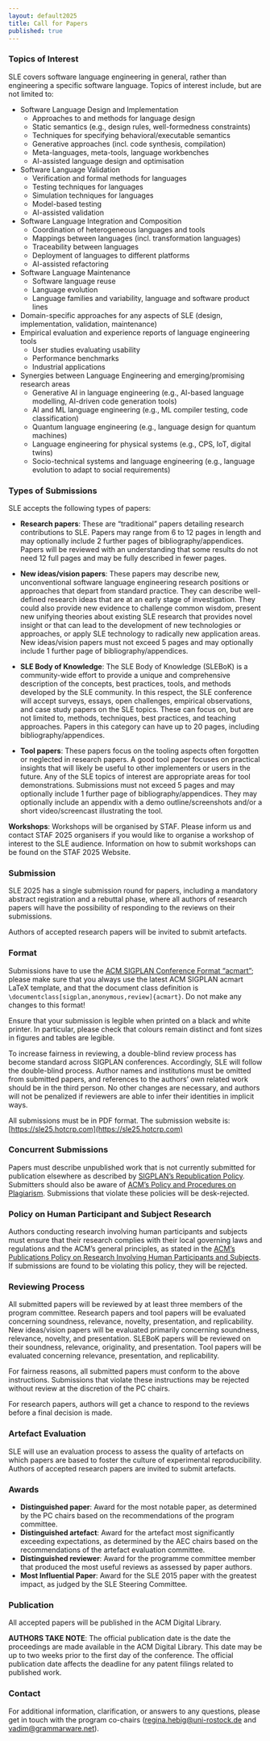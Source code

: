 ```yaml
---
layout: default2025
title: Call for Papers
published: true
---
```


### Topics of Interest

SLE covers software language engineering in general, rather than engineering a specific software language. Topics of interest include, but are not limited to:

- Software Language Design and Implementation
	- Approaches to and methods for language design
	- Static semantics (e.g., design rules, well-formedness constraints)
	- Techniques for specifying behavioral/executable semantics
	- Generative approaches (incl. code synthesis, compilation)
	- Meta-languages, meta-tools, language workbenches
	- AI-assisted language design and optimisation
- Software Language Validation
	- Verification and formal methods for languages
	- Testing techniques for languages
	- Simulation techniques for languages
	- Model-based testing
	- AI-assisted validation
- Software Language Integration and Composition
	- Coordination of heterogeneous languages and tools
	- Mappings between languages (incl. transformation languages)
	- Traceability between languages
	- Deployment of languages to different platforms
	- AI-assisted refactoring  
- Software Language Maintenance
	- Software language reuse
	- Language evolution
	- Language families and variability, language and software product lines
- Domain-specific approaches for any aspects of SLE (design, implementation, validation, maintenance)
- Empirical evaluation and experience reports of language engineering tools
	- User studies evaluating usability
	- Performance benchmarks
	- Industrial applications
- Synergies between Language Engineering and emerging/promising research areas
	- Generative AI in language engineering (e.g., AI-based language modelling, AI-driven code generation tools)
	- AI and ML language engineering (e.g., ML compiler testing, code classification)
	- Quantum language engineering (e.g., language design for quantum machines)
	- Language engineering for physical systems (e.g., CPS, IoT, digital twins)
	- Socio-technical systems and language engineering (e.g., language evolution to adapt to social requirements)


### Types of Submissions

SLE accepts the following types of papers:

- **Research papers**: These are “traditional” papers detailing research contributions to SLE. Papers may range from 6 to 12 pages in length and may optionally include 2 further pages of bibliography/appendices. Papers will be reviewed with an understanding that some results do not need 12 full pages and may be fully described in fewer pages.

- **New ideas/vision papers**: These papers may describe new, unconventional software language engineering research positions or approaches that depart from standard practice. They can describe well-defined research ideas that are at an early stage of investigation. They could also provide new evidence to challenge common wisdom, present new unifying theories about existing SLE research that provides novel insight or that can lead to the development of new technologies or approaches, or apply SLE technology to radically new application areas. New ideas/vision papers must not exceed 5 pages and may optionally include 1 further page of bibliography/appendices.

- **SLE Body of Knowledge**: The SLE Body of Knowledge (SLEBoK) is a community-wide effort to provide a unique and comprehensive description of the concepts, best practices, tools, and methods developed by the SLE community. In this respect, the SLE conference will accept surveys, essays, open challenges, empirical observations, and case study papers on the SLE topics. These can focus on, but are not limited to, methods, techniques, best practices, and teaching approaches. Papers in this category can have up to 20 pages, including bibliography/appendices.

- **Tool papers**: These papers focus on the tooling aspects often forgotten or neglected in research papers. A good tool paper focuses on practical insights that will likely be useful to other implementers or users in the future. Any of the SLE topics of interest are appropriate areas for tool demonstrations. Submissions must not exceed 5 pages and may optionally include 1 further page of bibliography/appendices. They may optionally include an appendix with a demo outline/screenshots and/or a short video/screencast illustrating the tool.

**Workshops**: Workshops will be organised by STAF. Please inform us and contact STAF 2025 organisers if you would like to organise a workshop of interest to the SLE audience. Information on how to submit workshops can be found on the STAF 2025 Website.


### Submission

SLE 2025 has a single submission round for papers, including a mandatory abstract registration and a rebuttal phase, where all authors of research papers will have the possibility of responding to the reviews on their submissions.

Authors of accepted research papers will be invited to submit artefacts.


### Format

Submissions have to use the [ACM SIGPLAN Conference Format “acmart”](https://sigplan.org/Resources/Author/#acmart-format); please make sure that you always use the latest ACM SIGPLAN acmart LaTeX template, and that the document class definition is `\documentclass[sigplan,anonymous,review]{acmart}`. Do not make any changes to this format!

Ensure that your submission is legible when printed on a black and white printer. In particular, please check that colours remain distinct and font sizes in figures and tables are legible.

To increase fairness in reviewing, a double-blind review process has become standard across SIGPLAN conferences. Accordingly, SLE will follow the double-blind process. Author names and institutions must be omitted from submitted papers, and references to the authors’ own related work should be in the third person. No other changes are necessary, and authors will not be penalized if reviewers are able to infer their identities in implicit ways.

All submissions must be in PDF format. The submission website is: [https://sle25.hotcrp.com](https://sle25.hotcrp.com)


### Concurrent Submissions

Papers must describe unpublished work that is not currently submitted for publication elsewhere as described by [SIGPLAN’s Republication Policy](https://www.sigplan.org/Resources/Policies/Republication/). Submitters should also be aware of [ACM’s Policy and Procedures on Plagiarism](https://www.acm.org/publications/policies/plagiarism-overview). Submissions that violate these policies will be desk-rejected.


### Policy on Human Participant and Subject Research

Authors conducting research involving human participants and subjects must ensure that their research complies with their local governing laws and regulations and the ACM’s general principles, as stated in the [ACM’s Publications Policy on Research Involving Human Participants and Subjects](https://www.acm.org/publications/policies/research-involving-human-participants-and-subjects). If submissions are found to be violating this policy, they will be rejected.


### Reviewing Process

All submitted papers will be reviewed by at least three members of the program committee. Research papers and tool papers will be evaluated concerning soundness, relevance, novelty, presentation, and replicability. New ideas/vision papers will be evaluated primarily concerning soundness, relevance, novelty, and presentation. SLEBoK papers will be reviewed on their soundness, relevance, originality, and presentation. Tool papers will be evaluated concerning relevance, presentation, and replicability.

For fairness reasons, all submitted papers must conform to the above instructions. Submissions that violate these instructions may be rejected without review at the discretion of the PC chairs.

For research papers, authors will get a chance to respond to the reviews before a final decision is made.


### Artefact Evaluation

SLE will use an evaluation process to assess the quality of artefacts on which papers are based to foster the culture of experimental reproducibility. Authors of accepted research papers are invited to submit artefacts.


### Awards

- **Distinguished paper**: Award for the most notable paper, as determined by the PC chairs based on the recommendations of the program committee.
- **Distinguished artefact**: Award for the artefact most significantly exceeding expectations, as determined by the AEC chairs based on the recommendations of the artefact evaluation committee.
- **Distinguished reviewer**: Award for the programme committee member that produced the most useful reviews as assessed by paper authors.
- **Most Influential Paper**: Award for the SLE 2015 paper with the greatest impact, as judged by the SLE Steering Committee.


### Publication

All accepted papers will be published in the ACM Digital Library.

**AUTHORS TAKE NOTE**: The official publication date is the date the proceedings are made available in the ACM Digital Library. This date may be up to two weeks prior to the first day of the conference. The official publication date affects the deadline for any patent filings related to published work.


### Contact

For additional information, clarification, or answers to any questions, please get in touch with the program co-chairs (regina.hebig@uni-rostock.de and vadim@grammarware.net).